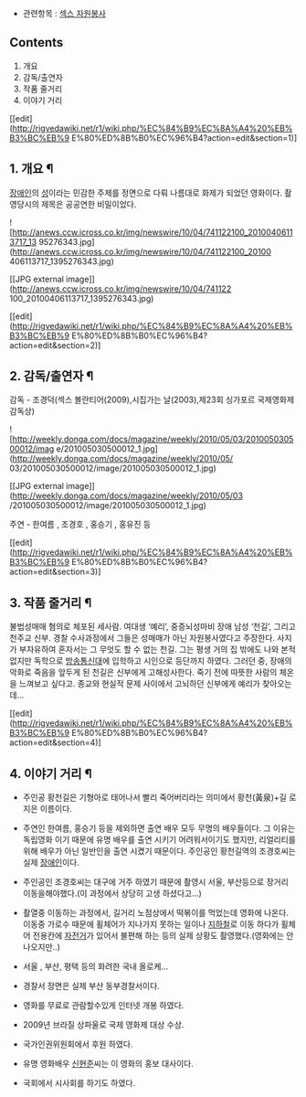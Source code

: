  * 관련항목 : [섹스 자원봉사](%EC%84%B9%EC%8A%A4%20%EC%9E%90%EC%9B%90%EB%B4%89%EC%82%AC.md)  

## Contents

    

1. 개요 
2. 감독/출연자 
3. 작품 줄거리 
4. 이야기 거리 

[[edit](http://rigvedawiki.net/r1/wiki.php/%EC%84%B9%EC%8A%A4%20%EB%B3%BC%EB%9
E%80%ED%8B%B0%EC%96%B4?action=edit&section=1)]

## 1. 개요 ¶

[장애인](%EC%9E%A5%EC%95%A0%EC%9D%B8.md)의 [성](%EC%84%B1.md)이라는 민감한 주제를 정면으로
다뤄 나름대로 화제가 되었던 영화이다. 촬영당시의 제목은 공공연한 비밀이었다.  

![http://anews.ccw.icross.co.kr/img/newswire/10/04/741122100_20100406113717_13
95276343.jpg](http://anews.ccw.icross.co.kr/img/newswire/10/04/741122100_20100
406113717_1395276343.jpg)

[[JPG external image]](http://anews.ccw.icross.co.kr/img/newswire/10/04/741122
100_20100406113717_1395276343.jpg)

  

[[edit](http://rigvedawiki.net/r1/wiki.php/%EC%84%B9%EC%8A%A4%20%EB%B3%BC%EB%9
E%80%ED%8B%B0%EC%96%B4?action=edit&section=2)]

## 2. 감독/출연자 ¶

감독 - 조경덕(섹스 볼란티어(2009),시집가는 날(2003),제23회 싱가포르 국제영화제 감독상)  

![http://weekly.donga.com/docs/magazine/weekly/2010/05/03/201005030500012/imag
e/201005030500012_1.jpg](http://weekly.donga.com/docs/magazine/weekly/2010/05/
03/201005030500012/image/201005030500012_1.jpg)

[[JPG external image]](http://weekly.donga.com/docs/magazine/weekly/2010/05/03
/201005030500012/image/201005030500012_1.jpg)

  

주연 - 한여름 , 조경호 , 홍승기 , 홍유진 등

  

[[edit](http://rigvedawiki.net/r1/wiki.php/%EC%84%B9%EC%8A%A4%20%EB%B3%BC%EB%9
E%80%ED%8B%B0%EC%96%B4?action=edit&section=3)]

## 3. 작품 줄거리 ¶

불법성매매 혐의로 체포된 세사람. 여대생 ‘예리’, 중증뇌성마비 장애 남성 ‘천길’, 그리고 천주교 신부. 경찰 수사과정에서 그들은 성매매가
아닌 자원봉사였다고 주장한다. 사지가 부자유하여 혼자서는 그 무엇도 할 수 없는 천길. 그는 평생 거의 집 밖에도 나와 본적 없지만 독학으로
[방송통신대](%EB%B0%A9%EC%86%A1%ED%86%B5%EC%8B%A0%EB%8C%80.md)에 입학하고 시인으로 등단까지
하였다. 그러던 중, 장애의 악화로 죽음을 앞두게 된 천길은 신부에게 고해성사한다. 죽기 전에 따뜻한 사람의 체온을 느껴보고 싶다고. 종교와
현실적 문제 사이에서 고뇌하던 신부에게 예리가 찾아오는데...

  

[[edit](http://rigvedawiki.net/r1/wiki.php/%EC%84%B9%EC%8A%A4%20%EB%B3%BC%EB%9
E%80%ED%8B%B0%EC%96%B4?action=edit&section=4)]

## 4. 이야기 거리 ¶

  

  * 주인공 황천길은 기형아로 태어나서 빨리 죽어버리라는 의미에서 황천(黃泉)+길 로 지은 이름이다.  

  * 주연인 한여름, 홍승기 등을 제외하면 출연 배우 모두 무명의 배우들이다. 그 이유는 독립영화 이기 때문에 유명 배우를 출연 시키기 어려워서이기도 했지만, 리얼리티를 위해 배우가 아닌 일반인을 출연 시켰기 때문이다. 주인공인 황천길역의 조경호씨는 실제 [장애인](%EC%9E%A5%EC%95%A0%EC%9D%B8.md)이다.  

  * 주인공인 조경호씨는 대구에 거주 하였기 때문에 촬영시 서울, 부산등으로 장거리 이동을해야했다.(이 과정에서 상당히 고생 하셨다고...)   

  * 촬열중 이동하는 과정에서, 길거리 노점상에서 떡볶이를 먹었는데 영화에 나온다.
이동중 가로수 때문에 휠체어가 지나가지 못하는 일이나 [지하철](%EC%A7%80%ED%95%98%EC%B2%A0.md)로 이동 하다가
휠체어 전용칸에 [자전거](%EC%9E%90%EC%A0%84%EA%B1%B0.md)가 있어서 불편해 하는 등의 실제 상황도
촬영했다.(영화에는 안나오지만..)

  

  * 서울 , 부산, 평택 등의 화려한 국내 올로케...  

  * 경찰서 장면은 실제 부산 동부경찰서이다.  

  * 영화를 무료로 관람할수있게 인터넷 개봉 하였다.  

  * 2009년 브라질 상파울로 국제 영화제 대상 수상.  

  * 국가인권위원회에서 후원 하였다.  

  * 유명 영화배우 [신현준](%EC%8B%A0%ED%98%84%EC%A4%80.md)씨는 이 영화의 홍보 대사이다.  

  * 국회에서 시사회를 하기도 하였다.  
  

